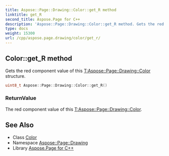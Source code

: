 ```yaml
---
title: Aspose::Page::Drawing::Color::get_R method
linktitle: get_R
second_title: Aspose.Page for C++
description: 'Aspose::Page::Drawing::Color::get_R method. Gets the red component value of this T:Aspose::Page::Drawing::Color structure in C++.'
type: docs
weight: 15300
url: /cpp/aspose.page.drawing/color/get_r/
---
```

## Color::get_R method


Gets the red component value of this [T:Aspose::Page::Drawing::Color](../) structure.

```cpp
uint8_t Aspose::Page::Drawing::Color::get_R()
```


### ReturnValue

The red component value of this [T:Aspose::Page::Drawing::Color](../).

## See Also

* Class [Color](../)
* Namespace [Aspose::Page::Drawing](../../)
* Library [Aspose.Page for C++](../../../)

